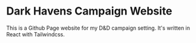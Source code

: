 # Dark Havens Campaign Website

This is a Github Page website for my D&D campaign setting. It's written in React with Tailwindcss.
